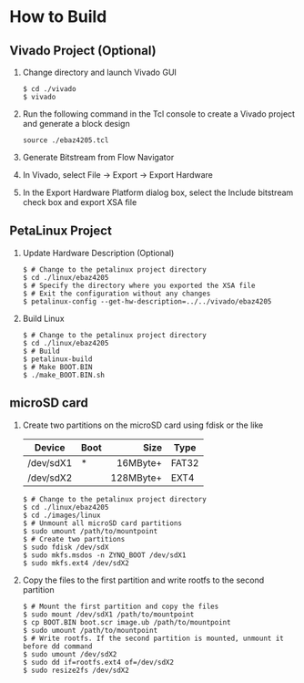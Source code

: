 # How to Build 

## Vivado Project (Optional)

1. Change directory and launch Vivado GUI

    ```console
    $ cd ./vivado
    $ vivado
    ```

1. Run the following command in the Tcl console to create a Vivado project and generate a block design

    ```
    source ./ebaz4205.tcl
    ```

1. Generate Bitstream from Flow Navigator

1. In Vivado, select File -> Export -> Export Hardware

1. In the Export Hardware Platform dialog box, select the Include bitstream check box and export XSA file


## PetaLinux Project

1. Update Hardware Description (Optional)

    ```console
    $ # Change to the petalinux project directory
    $ cd ./linux/ebaz4205
    $ # Specify the directory where you exported the XSA file
    $ # Exit the configuration without any changes
    $ petalinux-config --get-hw-description=../../vivado/ebaz4205
    ```

1. Build Linux

    ```console
    $ # Change to the petalinux project directory
    $ cd ./linux/ebaz4205
    $ # Build
    $ petalinux-build
    $ # Make BOOT.BIN
    $ ./make_BOOT.BIN.sh
    ```


## microSD card

1. Create two partitions on the microSD card using fdisk or the like

    |Device|Boot|Size|Type|
    |----|----|---:|----|
    |/dev/sdX1|*|16MByte+|FAT32|
    |/dev/sdX2||128MByte+|EXT4|

    ```console
    $ # Change to the petalinux project directory
    $ cd ./linux/ebaz4205
    $ cd ./images/linux
    $ # Unmount all microSD card partitions
    $ sudo umount /path/to/mountpoint
    $ # Create two partitions
    $ sudo fdisk /dev/sdX
    $ sudo mkfs.msdos -n ZYNQ_BOOT /dev/sdX1
    $ sudo mkfs.ext4 /dev/sdX2
    ```

1. Copy the files to the first partition and write rootfs to the second partition

    ```console
    $ # Mount the first partition and copy the files
    $ sudo mount /dev/sdX1 /path/to/mountpoint
    $ cp BOOT.BIN boot.scr image.ub /path/to/mountpoint
    $ sudo umount /path/to/mountpoint
    $ # Write rootfs. If the second partition is mounted, unmount it before dd command
    $ sudo umount /dev/sdX2
    $ sudo dd if=rootfs.ext4 of=/dev/sdX2
    $ sudo resize2fs /dev/sdX2
    ```
